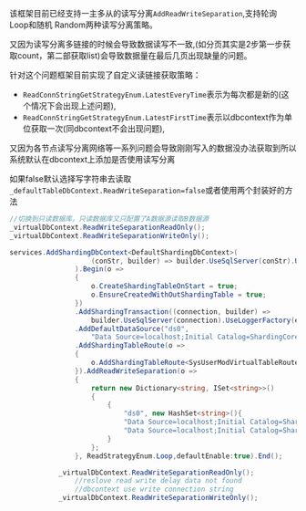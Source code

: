 该框架目前已经支持一主多从的读写分离`AddReadWriteSeparation`,支持轮询 Loop和随机 Random两种读写分离策略。

又因为读写分离多链接的时候会导致数据读写不一致,(如分页其实是2步第一步获取count，第二部获取list)会导致数据量在最后几页出现缺量的问题。

针对这个问题框架目前实现了自定义读链接获取策略：
- `ReadConnStringGetStrategyEnum.LatestEveryTime`表示为每次都是新的(这个情况下会出现上述问题),
- `ReadConnStringGetStrategyEnum.LatestFirstTime`表示以dbcontext作为单位获取一次(同dbcontext不会出现问题),

又因为各节点读写分离网络等一系列问题会导致刚刚写入的数据没办法获取到所以系统默认在dbcontext上添加是否使用读写分离

如果false默认选择写字符串去读取`_defaultTableDbContext.ReadWriteSeparation=false`或者使用两个封装好的方法

```c#
//切换到只读数据库，只读数据库又只配置了A数据源读取B数据源
_virtualDbContext.ReadWriteSeparationReadOnly();
_virtualDbContext.ReadWriteSeparationWriteOnly();
```



```c#
services.AddShardingDbContext<DefaultShardingDbContext>(
                    (conStr, builder) => builder.UseSqlServer(conStr).UseLoggerFactory(efLogger)
                ).Begin(o =>
                {
                    o.CreateShardingTableOnStart = true;
                    o.EnsureCreatedWithOutShardingTable = true;
                })
                .AddShardingTransaction((connection, builder) =>
                    builder.UseSqlServer(connection).UseLoggerFactory(efLogger))
                .AddDefaultDataSource("ds0",
                    "Data Source=localhost;Initial Catalog=ShardingCoreDB1;Integrated Security=True;")
                .AddShardingTableRoute(o =>
                {
                    o.AddShardingTableRoute<SysUserModVirtualTableRoute>();
                }).AddReadWriteSeparation(o =>
                {
                    return new Dictionary<string, ISet<string>>()
                    {
                        {
                            "ds0", new HashSet<string>(){
                            "Data Source=localhost;Initial Catalog=ShardingCoreDBReadOnly1;Integrated Security=True;",
                            "Data Source=localhost;Initial Catalog=ShardingCoreDBReadOnly2;Integrated Security=True;"}
                        }
                    };
                }, ReadStrategyEnum.Loop,defaultEnable:true).End();

            _virtualDbContext.ReadWriteSeparationReadOnly();
                //reslove read write delay data not found
                //dbcontext use write connection string 
            _virtualDbContext.ReadWriteSeparationWriteOnly();
```